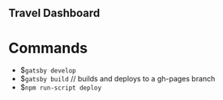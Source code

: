 ## Travel Dashboard

# Commands
* $`gatsby develop`
* $`gatsby build` // builds and deploys to a gh-pages branch
* $`npm run-script deploy`
